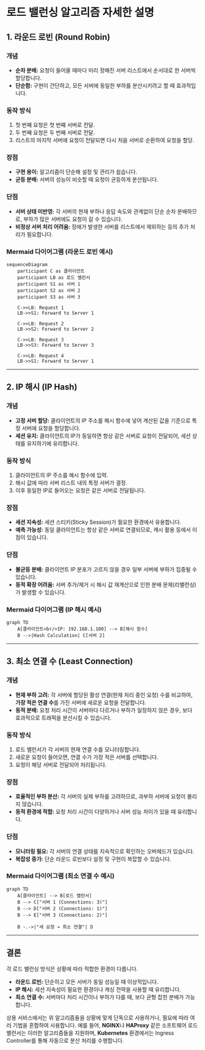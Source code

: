 # 로드 밸런싱 알고리즘 자세한 설명

## 1. 라운드 로빈 (Round Robin)

### 개념
- **순차 분배:** 요청이 들어올 때마다 미리 정해진 서버 리스트에서 순서대로 한 서버씩 할당합니다.
- **단순함:** 구현이 간단하고, 모든 서버에 동일한 부하를 분산시키려고 할 때 효과적입니다.

### 동작 방식
1. 첫 번째 요청은 첫 번째 서버로 전달.
2. 두 번째 요청은 두 번째 서버로 전달.
3. 리스트의 마지막 서버에 요청이 전달되면 다시 처음 서버로 순환하여 요청을 할당.

### 장점
- **구현 용이:** 알고리즘이 단순해 설정 및 관리가 쉽습니다.
- **균등 분배:** 서버의 성능이 비슷할 때 요청이 균등하게 분산됩니다.

### 단점
- **서버 상태 미반영:** 각 서버의 현재 부하나 응답 속도와 관계없이 단순 순차 분배하므로, 부하가 많은 서버에도 요청이 갈 수 있습니다.
- **비정상 서버 처리 어려움:** 장애가 발생한 서버를 리스트에서 제외하는 등의 추가 처리가 필요합니다.

### Mermaid 다이어그램 (라운드 로빈 예시)
```mermaid
sequenceDiagram    
    participant C as 클라이언트
    participant LB as 로드 밸런서
    participant S1 as 서버 1
    participant S2 as 서버 2
    participant S3 as 서버 3

    C->>LB: Request 1
    LB->>S1: Forward to Server 1
    
    C->>LB: Request 2
    LB->>S2: Forward to Server 2
    
    C->>LB: Request 3
    LB->>S3: Forward to Server 3
    
    C->>LB: Request 4
    LB->>S1: Forward to Server 1
```

---

## 2. IP 해시 (IP Hash)

### 개념
- **고정 서버 할당:** 클라이언트의 IP 주소를 해시 함수에 넣어 계산된 값을 기준으로 특정 서버에 요청을 할당합니다.
- **세션 유지:** 클라이언트의 IP가 동일하면 항상 같은 서버로 요청이 전달되어, 세션 상태를 유지하기에 유리합니다.

### 동작 방식
1. 클라이언트의 IP 주소를 해시 함수에 입력.
2. 해시 값에 따라 서버 리스트 내의 특정 서버가 결정.
3. 이후 동일한 IP로 들어오는 요청은 같은 서버로 전달됩니다.

### 장점
- **세션 지속성:** 세션 스티키(Sticky Session)가 필요한 환경에서 유용합니다.
- **예측 가능성:** 동일 클라이언트는 항상 같은 서버로 연결되므로, 캐시 활용 등에서 이점이 있습니다.

### 단점
- **불균등 분배:** 클라이언트 IP 분포가 고르지 않을 경우 일부 서버에 부하가 집중될 수 있습니다.
- **동적 확장 어려움:** 서버 추가/제거 시 해시 값 재계산으로 인한 분배 문제(리밸런싱)가 발생할 수 있습니다.

### Mermaid 다이어그램 (IP 해시 예시)
```mermaid
graph TD
    A[클라이언트<br/>IP: 192.168.1.100] --> B[해시 함수]
    B -->|Hash Calculation| C[서버 2]
```

---

## 3. 최소 연결 수 (Least Connection)

### 개념
- **현재 부하 고려:** 각 서버에 할당된 활성 연결(현재 처리 중인 요청) 수를 비교하여, **가장 적은 연결 수**를 가진 서버에 새로운 요청을 전달합니다.
- **동적 분배:** 요청 처리 시간이 서버마다 다르거나 부하가 일정하지 않은 경우, 보다 효과적으로 트래픽을 분산시킬 수 있습니다.

### 동작 방식
1. 로드 밸런서가 각 서버의 현재 연결 수를 모니터링합니다.
2. 새로운 요청이 들어오면, 연결 수가 가장 적은 서버를 선택합니다.
3. 요청이 해당 서버로 전달되어 처리됩니다.

### 장점
- **효율적인 부하 분산:** 각 서버의 실제 부하를 고려하므로, 과부하 서버에 요청이 몰리지 않습니다.
- **동적 환경에 적합:** 요청 처리 시간이 다양하거나 서버 성능 차이가 있을 때 유리합니다.

### 단점
- **모니터링 필요:** 각 서버의 연결 상태를 지속적으로 확인하는 오버헤드가 있습니다.
- **복잡성 증가:** 단순 라운드 로빈보다 설정 및 구현이 복잡할 수 있습니다.

### Mermaid 다이어그램 (최소 연결 수 예시)
```mermaid
graph TD
    A[클라이언트] --> B[로드 밸런서]
    B --> C["서버 1 (Connections: 3)"]
    B --> D["서버 2 (Connections: 1)"]
    B --> E["서버 3 (Connections: 2)"]
    
    B -.->|"새 요청 ➔ 최소 연결"| D
```

---

## 결론

각 로드 밸런싱 방식은 상황에 따라 적합한 환경이 다릅니다.

- **라운드 로빈:** 단순하고 모든 서버가 동일 성능일 때 이상적입니다.
- **IP 해시:** 세션 지속성이 필요한 환경이나 캐싱 전략을 사용할 때 유리합니다.
- **최소 연결 수:** 서버마다 처리 시간이나 부하가 다를 때, 보다 균형 잡힌 분배가 가능합니다.

상용 서비스에서는 위 알고리즘들을 상황에 맞게 단독으로 사용하거나, 필요에 따라 여러 기법을 혼합하여 사용합니다. 예를 들어, **NGINX**나 **HAProxy** 같은 소프트웨어 로드 밸런서는 이러한 알고리즘들을 지원하며, **Kubernetes** 환경에서는 Ingress Controller를 통해 자동으로 분산 처리를 수행합니다.